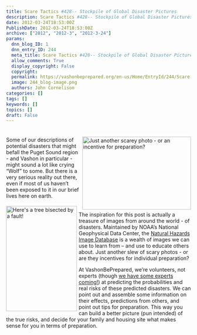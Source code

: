 ```yaml
---
title: Scare Tactics #428-- Stockpile of Global Disaster Pictures
description: Scare Tactics #428-- Stockpile of Global Disaster Pictures
date: 2012-03-24T18:53:00Z
PublishDate: 2012-03-24T18:53:00Z
archive: ["2012", "2012-3", "2012-3-24"]
params:
  dnn_blog_ID: 1
  dnn_entry_ID: 244
  meta_title: Scare Tactics #428-- Stockpile of Global Disaster Pictures
  allow_comments: True
  display_copyright: False
  copyright:
  permalink: https://vashonbeprepared.org/en-us/Home/EntryId/244/Scare-Tactics-428-Stockpile-of-Global-Disaster-Pictures
  image: 244_blog-image.png
  authors: John Cornelison
categories: []
tags: []
keywords: []
topics: []
draft: False
---
```


<div class="wlWriterHeaderFooter" style="padding-bottom: 4px; margin: 0px; padding-left: 0px; padding-right: 0px; float: none; padding-top: 4px;"></div>
<p><a href="http://www.ngdc.noaa.gov/hazardimages/picture/show/1410" title="Just another scarey photo - or an incentive for preparation?"><img width="296" height="199" title="Just another scarey photo - or an incentive for preparation?" align="right" style="background-image: none;   margin: 0px 0px 5px 5px; padding-left: 0px; padding-right: 0px; display: inline; float: right;   padding-top: 0px;border: 0px;" alt="Just another scarey photo - or an incentive for preparation?" src="./images/244/Windows-Live-Writer-Scare-Tactics-428_A109-image_6.png" /></a>Some of our descriptions of potential disasters that might befall the Puget Sound region - and Vashon in particular - might sound a lot like crying &ldquo;Wolf&rdquo; to some. But there is a very serious reality out there, even if most of us haven&rsquo;t been exposed to it in our brief lives here on earth. </p>
<p><a href="http://www.ngdc.noaa.gov/hazardimages/picture/show/1617" title="Here's a tree bisected by a fault!"><img width="193" height="287" title="Here's a tree bisected by a fault!" align="left" style="background-image: none;   margin: 5px 5px 5px 0px; padding-left: 0px; padding-right: 0px; display: inline; float: left;   padding-top: 0px;border: 0px solid;" alt="Here's a tree bisected by a fault!" src="./images/244/Windows-Live-Writer-Scare-Tactics-428_A109-image_5.png" /></a>The inspiration for this post is actually a treasure of images from around the world - of disasters. Maintained by NOAA&rsquo;s National Geophysical Data Center, the <a href="http://www.ngdc.noaa.gov/hazardimages/" target="_blank">Natural Hazards Image Database</a> is a wealth of images we can use to learn from &ndash; and use to educate others about. Just another slew of scary photos - or are they incentives for individual preparation?</p>
<p>At VashonBePrepared, we&rsquo;re volunteers, not experts (though <a href="/Areyouready.aspx">we have some experts coming!</a>) at predicting the probabilities and real risks of these predicted disasters. We can point out and assemble some information on their effects, predictions from others, and point out tips for preparation. This way you can build a better picture (pun intended) of the true risks, and decide for your family and housing site what makes sense for you in terms of preparation.</p>
